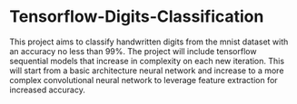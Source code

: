 # Tensorflow-Digits-Classification

This project aims to classify handwritten digits from the mnist dataset with an accuracy no less than 99%.
The project will include tensorflow sequential models that increase in complexity on each new iteration. This will start from a basic architecture neural network and increase to a more complex convolutional neural network to leverage feature extraction for increased accuracy.
